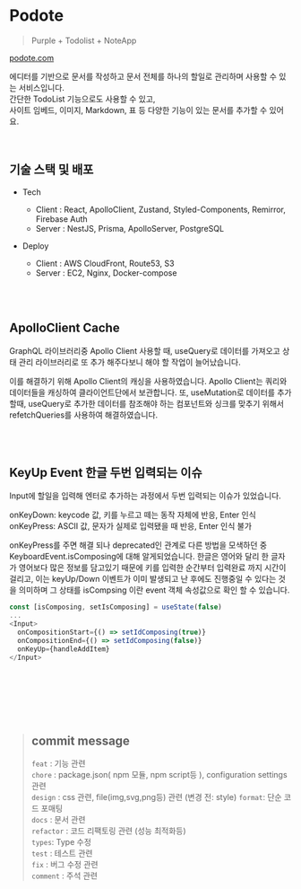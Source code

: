 # Podote

> Purple + Todolist + NoteApp

[podote.com](https://podote.com)

에디터를 기반으로 문서를 작성하고 문서 전체를 하나의 할일로 관리하며 사용할 수 있는 서비스입니다.  
간단한 TodoList 기능으로도 사용할 수 있고,  
사이트 임베드, 이미지, Markdown, 표 등 다양한 기능이 있는 문서를 추가할 수 있어요.  

<br/>

## 기술 스택 및 배포
- Tech
  - Client : React, ApolloClient, Zustand, Styled-Components, Remirror, Firebase Auth
  - Server : NestJS, Prisma, ApolloServer, PostgreSQL

- Deploy
  - Client : AWS CloudFront, Route53, S3
  - Server : EC2, Nginx, Docker-compose

<br />
<br />

## ApolloClient Cache
GraphQL 라이브러리중 Apollo Client 사용할 때,
useQuery로 데이터를 가져오고 상태 관리 라이브러리로 또 추가 해주다보니 해야 할 작업이 늘어났습니다.

이를 해결하기 위해 Apollo Client의 캐싱을 사용하였습니다.
Apollo Client는 쿼리와 데이터들을 캐싱하여 클라이언트단에서 보관합니다.
또, useMutation로 데이터를 추가할때, useQuery로 추가한 데이터를 참조해야 하는 컴포넌트와 싱크를 맞추기 위해서 refetchQueries를 사용하여 해결하였습니다.

<br />
<br />

## KeyUp Event 한글 두번 입력되는 이슈
Input에 할일을 입력해 엔터로 추가하는 과정에서 두번 입력되는 이슈가 있었습니다.

onKeyDown: keycode 값, 키를 누르고 떼는 동작 자체에 반응, Enter 인식
onKeyPress: ASCII 값, 문자가 실제로 입력됐을 때 반응, Enter 인식 불가

onKeyPress를 주면 해결 되나 deprecated인 관계로 다른 방법을 모색하던 중KeyboardEvent.isComposing에 대해 알게되었습니다.
한글은 영어와 달리 한 글자가 영어보다 많은 정보를 담고있기 때문에
키를 입력한 순간부터 입력완료 까지 시간이 걸리고, 이는 keyUp/Down 이벤트가 이미 발생되고 난 후에도 진행중일 수 있다는 것을 의미하며 그 상태를 isCompsing 이란 event 객체 속성값으로 확인 할 수 있습니다. 

```js
const [isComposing, setIsComposing] = useState(false)
...
<Input>
  onCompositionStart={() => setIdComposing(true)}
  onCompositionEnd={() => setIdComposing(false)}
  onKeyUp={handleAddItem}
</Input>
```

<br />
<br />
<br />
<br />
<br />

> ## commit message
>
> `feat` : 기능 관련  
> `chore` : package.json( npm 모듈, npm script등 ), configuration settings 관련  
> `design` : css 관련, file(img,svg,png등) 관련 (변경 전: style)
> `format`: 단순 코드 포매팅  
> `docs` : 문서 관련  
> `refactor` : 코드 리팩토링 관련 (성능 최적화등)  
> `types`: Type 수정  
> `test` : 테스트 관련  
> `fix` : 버그 수정 관련  
> `comment` : 주석 관련
